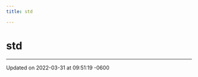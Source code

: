 ```yaml
---
title: std

---
```


# std








-------------------------------

Updated on 2022-03-31 at 09:51:19 -0600